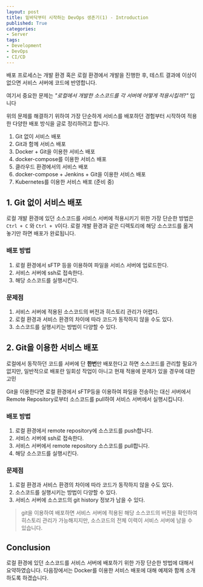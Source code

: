 ```yaml
---
layout: post
title: 밑바닥부터 시작하는 DevOps 생존기(1) - Introduction
published: True
categories:
- Server
tags:
- Development
- DevOps
- CI/CD
---
```




배포 프로세스는 개발 환경 혹은 로컬 환경에서 개발을 진행한 후, 테스트 결과에 이상이 없으면 서비스 서버에 코드에 반영합니다.

여기서 중요한 문제는 *"로컬에서 개발한 소스코드를 각 서버에 어떻게 적용시킬까?"* 입니다

<!--more-->

위의 문제를 해결하기 위하여 가장 단순하게 서비스를 배포하던 경험부터 시작하여 적용한 다양한 배포 방식을 글로 정리하려고 합니다.

1. Git 없이 서비스 배포
2. Git과 함께 서비스 배포
3. Docker + Git을 이용한 서비스 배포
4. docker-compose를 이용한 서비스 배포
5. 클라우드 환경에서의 서비스 배포
6. docker-compose + Jenkins + Git을 이용한 서비스 배포
7. Kubernetes를 이용한 서비스 배포 (준비 중)



## 1. Git 없이 서비스 배포

로컬 개발 환경에 있던 소스코드를 서비스 서버에 적용시키기 위한 가장 단순한 방법은 `Ctrl + C` 와 `Ctrl + V`이다. 로컬 개발 환경과 같은 디렉토리에 해당 소스코드를 옮겨놓기만 하면 배포가 완료됩니다.



### 배포 방법

1. 로컬 환경에서 sFTP 등을 이용하여 파일을 서비스 서버에 업로드한다.
2. 서비스 서버에 ssh로 접속한다.
3. 해당 소스코드를 실행시킨다.



### 문제점

1. 서비스 서버에 적용된 소스코드의 버전과 히스토리 관리가 어렵다.
2. 로컬 환경과 서비스 환경의 차이에 따라 코드가 동작하지 않을 수도 있다.
3. 소스코드를 실행시키는 방법이 다양할 수 있다.



## 2. Git을 이용한 서비스 배포

로컬에서 동작하던 코드를 서버에 단 **한번**만 배포한다고 하면 소스코드를 관리할 필요가 없지만, 일반적으로 배포란 일회성 작업이 아니고 현재 적용에 문제가 있을 경우에 대한 고민

Git을 이용한다면 로컬 환경에서 sFTP등을 이용하여 파일을 전송하는 대신 서버에서 Remote Repository로부터 소스코드를 pull하여 서비스 서버에서 실행시킵니다.



### 배포 방법

1. 로컬 환경에서 remote repository에 소스코드를 push합니다.
2. 서비스 서버에 ssh로 접속한다.
3. 서비스 서버에서 remote repository 소스코드를 pull합니다.
4. 해당 소스코드를 실행시킨다.



### 문제점

1. 로컬 환경과 서비스 환경의 차이에 따라 코드가 동작하지 않을 수도 있다.
2. 소스코드를 실행시키는 방법이 다양할 수 있다.
3. 서비스 서버에 소스코드의 git history 정보가 남을 수 있다.



> git을 이용하여 배포하면 서비스 서버에 적용된 해당 소스코드의 버전을 확인하여 히스토리 관리가 가능해지지만, 소스코드의 전체 이력이 서비스 서버에 남을 수 있습니다.



## Conclusion

로컬 환경에 있던 소스코드를 서비스 서버에 배포하기 위한 가장 단순한 방법에 대해서 요약하였습니다. 다음장에서는 Docker를 이용한 서비스 배포에 대해 예제와 함께 소개하도록 하겠습니다.

